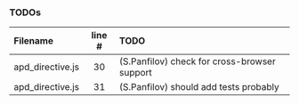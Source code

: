 ### TODOs
| Filename | line # | TODO
|:------|:------:|:------
| apd_directive.js | 30 | (S.Panfilov) check for cross-browser support
| apd_directive.js | 31 | (S.Panfilov) should add tests probably